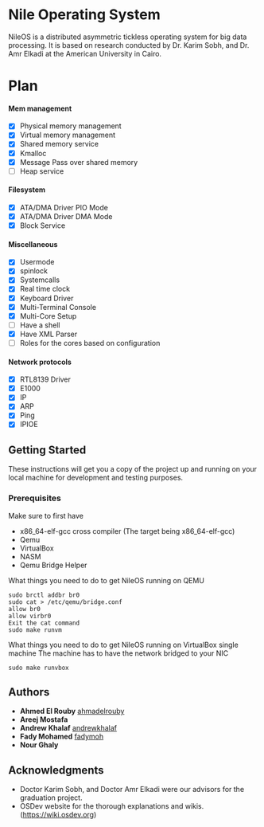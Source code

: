 # Nile Operating System

NileOS is a distributed asymmetric tickless operating system for big data processing. It is based on research conducted by Dr. Karim Sobh, and Dr. Amr Elkadi at the American University in Cairo.

# Plan
#### Mem management  
- [x] Physical memory management  
- [x] Virtual memory management  
- [x] Shared memory service  
- [x] Kmalloc
- [x] Message Pass over shared memory
- [ ] Heap service  

#### Filesystem  
- [x] ATA/DMA Driver PIO Mode  
- [x] ATA/DMA Driver DMA Mode  
- [x] Block Service  

#### Miscellaneous  
- [x] Usermode  
- [x] spinlock  
- [x] Systemcalls  
- [x] Real time clock  
- [x] Keyboard Driver  
- [x] Multi-Terminal Console  
- [x] Multi-Core Setup  
- [ ] Have a shell
- [x] Have XML Parser
- [ ] Roles for the cores based on configuration  

#### Network protocols  
- [x] RTL8139 Driver  
- [x] E1000  
- [x] IP  
- [x] ARP 
- [x] Ping  
- [x] IPIOE  

## Getting Started

These instructions will get you a copy of the project up and running on your local machine for development and testing purposes.

### Prerequisites

Make sure to first have
- x86_64-elf-gcc cross compiler (The target being x86_64-elf-gcc)
- Qemu
- VirtualBox
- NASM
- Qemu Bridge Helper

What things you need to do to get NileOS running on QEMU
```shell
sudo brctl addbr br0
sudo cat > /etc/qemu/bridge.conf
allow br0
allow virbr0
Exit the cat command
sudo make runvm
```
What things you need to do to get NileOS running on VirtualBox single machine
The machine has to have the network bridged to your NIC
```shell
sudo make runvbox
```

## Authors

* **Ahmed El Rouby** [ahmadelrouby](https://github.com/ahmadelrouby)
* **Areej Mostafa**
* **Andrew Khalaf** [andrewkhalaf](https://github.com/andrewkhalaf)
* **Fady Mohamed** [fadymoh](https://github.com/fadymoh)
* **Nour Ghaly**

## Acknowledgments

* Doctor Karim Sobh, and Doctor Amr Elkadi were our advisors for the graduation project.
* OSDev website for the thorough explanations and wikis. (https://wiki.osdev.org)
